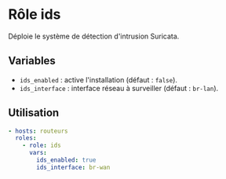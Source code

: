 # Rôle ids

Déploie le système de détection d'intrusion Suricata.

## Variables
- `ids_enabled` : active l'installation (défaut : `false`).
- `ids_interface` : interface réseau à surveiller (défaut : `br-lan`).

## Utilisation
```yaml
- hosts: routeurs
  roles:
    - role: ids
      vars:
        ids_enabled: true
        ids_interface: br-wan
```
